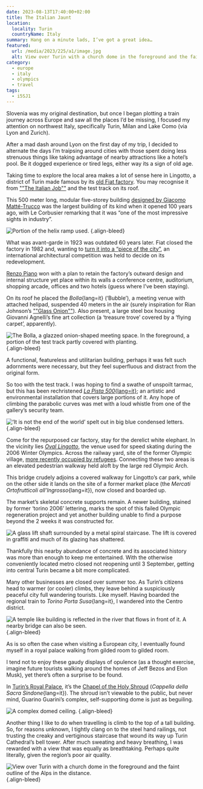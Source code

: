 ```yaml
---
date: 2023-08-13T17:40:00+02:00
title: The Italian Jaunt
location:
  locality: Turin
  countryName: Italy
summary: Hang on a minute lads, I’ve got a great idea…
featured:
  url: /media/2023/225/a1/image.jpg
  alt: View over Turin with a church dome in the foreground and the faint outline of the Alps in the distance.
category:
  - europe
  - italy
  - olympics
  - travel
tags:
  - i5SJ1
---
```


Slovenia was my original destination, but once I began plotting a train journey across Europe and saw all the places I’d be missing, I focused my attention on northwest Italy, specifically Turin, Milan and Lake Como (via Lyon and Zurich).

After a mad dash around Lyon on the first day of my trip, I decided to alternate the days I’m traipsing around cities with those spent doing less strenuous things like taking advantage of nearby attractions like a hotel’s pool. Be it dogged experience or tired legs, either way its a sign of old age.

Taking time to explore the local area makes a lot of sense here in Lingotto, a district of Turin made famous by its [old Fiat factory][1]. You may recognise it from [""The Italian Job""][2] and the test track on its roof.

This 500 meter long, modular five-storey building [designed by Giacomo Matté-Trucco][3] was the largest building of its kind when it opened 100 years ago, with Le Corbusier remarking that it was “one of the most impressive sights in industry”.

![Portion of the helix ramp used.](/media/2023/225/a1/lingotto-ramp.jpg "A portion of one of the helix access ramps used to transport cars between floors.")
{.align-bleed}

What was avant-garde in 1923 was outdated 60 years later. Fiat closed the factory in 1982 and, wanting to [turn it into a “piece of the city”][4], an international architectural competition was held to decide on its redevelopment.

[Renzo Piano][5] won with a plan to retain the factory’s outward design and internal structure yet place within its walls a conference centre, auditorium, shopping arcade, offices and two hotels (guess where I’ve been staying).

On its roof he placed the _Bolla_{lang=it} (‘Bubble’), a meeting venue with attached helipad, suspended 40 meters in the air (surely inspiration for Rian Johnson’s [""Glass Onion""][6]). Also present, a large steel box housing Giovanni Agnelli’s fine art collection (a ‘treasure trove’ covered by a ‘flying carpet’, apparently).

![The Bolla, a glazzed onion-shaped meeting space. In the foreground, a portion of the test track partly covered with planting.](/media/2023/225/a1/lingotto-bubble.jpg "Lingotto’s Glass Onion.")
{.align-bleed}

A functional, featureless and utilitarian building, perhaps it was felt such adornments were necessary, but they feel superfluous and distract from the original form.

So too with the test track. I was hoping to find a swathe of unspoilt tarmac, but this has been rechristened [_La Pista 500_{lang=it}][7]; an artistic and environmental installation that covers large portions of it. Any hope of climbing the parabolic curves was met with a loud whistle from one of the gallery’s security team.

![‘It is not the end of the world’ spelt out in big blue condensed letters.](/media/2023/225/a1/lingotto-letters.jpg "When did writing random statements in big letters become considered art?")
{.align-bleed}

Come for the repurposed car factory, stay for the derelict white elephant. In the vicinity lies [_Oval Lingotto_][8], the venue used for speed skating during the 2006 Winter Olympics. Across the railway yard, site of the former Olympic village, [more recently occupied by refugees][9]. Connecting these two areas is an elevated pedestrian walkway held aloft by the large red Olympic Arch.

This bridge crudely adjoins a covered walkway for Lingotto’s car park, while on the other side it lands on the site of a former market place (the _Mercati Ortofrutticoli all’Ingrosso_{lang=it}), now closed and boarded up.

The market’s skeletal concrete supports remain. A newer building, stained by former ‘torino 2006’ lettering, marks the spot of this failed Olympic regeneration project and yet another building unable to find a purpose beyond the 2 weeks it was constructed for.

![A glass lift shaft surrounded by a metal spiral staircase. The lift is covered in graffiti and much of its glazing has shattered.](/media/2023/225/a1/ex-moi-lift.jpg "I would remark on the graffiti, but this is not an uncommon sight in Italy.")

Thankfully this nearby abundance of concrete and its associated history was more than enough to keep me entertained. With the otherwise conveniently located metro closed not reopening until 3 September, getting into central Turin became a bit more complicated.

Many other businesses are closed over summer too. As Turin’s citizens head to warmer (or cooler) climbs, they leave behind a suspiciously peaceful city full wandering tourists. Like myself. Having boarded the regional train to _Torino Porta Susa_{lang=it}, I wandered into the Centro district.

![A temple like building is reflected in the river that flows in front of it. A nearby bridge can also be seen.](/media/2023/225/a1/gran-madre-di-dio.jpg "Gran Madre di Dio on the eastern bank of the Po River.")
{.align-bleed}

As is so often the case when visiting a European city, I eventually found myself in a royal palace walking from gilded room to gilded room.

I tend not to enjoy these gaudy displays of opulence (as a thought exercise, imagine future tourists walking around the homes of Jeff Bezos and Elon Musk), yet there’s often a surprise to be found.

In [Turin’s Royal Palace][10], it’s the [Chapel of the Holy Shroud][11] (_Cappella della Sacra Sindone_{lang=it}). The shroud isn’t viewable to the public, but never mind, Guarino Guarini’s complex, self-supporting dome is just as beguiling.

![A complex domed ceiling.](/media/2023/225/a1/guarini-chapel-ceiling.jpg)
{.align-bleed}

Another thing I like to do when travelling is climb to the top of a tall building. So, for reasons unknown, I tightly clang on to the steel hand railings, not trusting the creaky and vertiginous staircase that wound its way up Turin Cathedral’s bell tower. After much sweating and heavy breathing, I was rewarded with a view that was equally as breathtaking. Perhaps quite literally, given the region’s poor air quality.

![View over Turin with a church dome in the foreground and the faint outline of the Alps in the distance.](/media/2023/225/a1/image.jpg)
{.align-bleed}

[1]: https://www.atlasobscura.com/places/fiat-lingotto-factory
[2]: https://www.imdb.com/title/tt0064505/
[3]: https://www.atlasofplaces.com/architecture/lingotto-factory/
[4]: https://www.domusweb.it/en/from-the-archive/2023/05/23/renzo-pianos-lingotto-project-turin---from-the-domus-archive.html
[5]: https://en.wikipedia.org/wiki/Renzo_Piano
[6]: https://www.imdb.com/title/tt11564570/
[7]: https://www.pinacoteca-agnelli.it/en/pista-500/
[8]: https://en.wikipedia.org/wiki/Oval_Lingotto
[9]: https://www.theguardian.com/cities/2016/mar/02/turin-refugees-italy-abandoned-olympic-village
[10]: https://en.wikipedia.org/wiki/Royal_Palace_of_Turin
[11]: https://en.wikipedia.org/wiki/Chapel_of_the_Holy_Shroud
